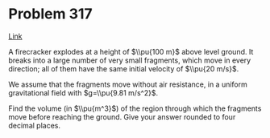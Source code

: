 # Problem 317

[Link](https://projecteuler.net/problem=317)

A firecracker explodes at a height of $\\pu{100 m}$ above level ground. It breaks into a large number of very small fragments, which move in every direction; all of them have the same initial velocity of $\\pu{20 m/s}$. 

We assume that the fragments move without air resistance, in a uniform gravitational field with $g=\\pu{9.81 m/s^2}$. 

Find the volume (in $\\pu{m^3}$) of the region through which the fragments move before reaching the ground. Give your answer rounded to four decimal places.